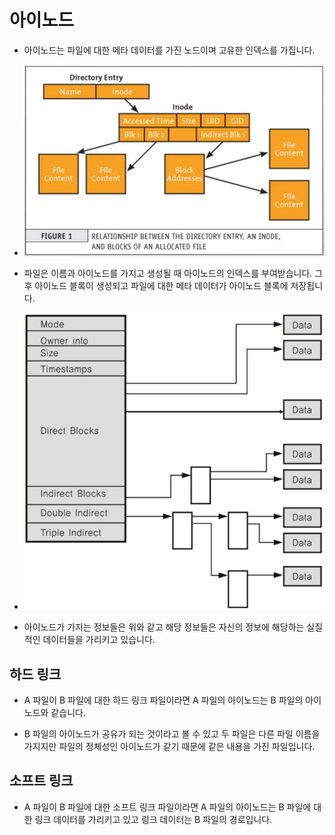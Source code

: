 # 아이노드

- 아이노드는 파일에 대한 메타 데이터를 가진 노드이며 고유한 인덱스를 가집니다.

- ![image](../img/inode.JPG)

- 파일은 이름과 아이노드를 가지고 생성될 때 아이노드의 인덱스를 부여받습니다. 그 후 아이노드 블록이 생성되고 파일에 대한 메타 데이터가 아이노드 블록에 저장됩니다.

- ![image](../img/inode2.JPG)

- 아이노드가 가지는 정보들은 위와 같고 해당 정보들은 자신의 정보에 해당하는 실질적인 데이터들을 가리키고 있습니다.

## 하드 링크

- A 파일이 B 파일에 대한 하드 링크 파일이라면 A 파일의 아이노드는 B 파일의 아이노드와 같습니다.

- B 파일의 아이노드가 공유가 되는 것이라고 볼 수 있고 두 파일은 다른 파일 이름을 가지지만 파일의 정체성인 아이노드가 같기 때문에 같은 내용을 가진 파일입니다.

## 소프트 링크

- A 파일이 B 파일에 대한 소프트 링크 파일이라면 A 파일의 아이노드는 B 파일에 대한 링크 데이터를 가리키고 있고 링크 데이터는 B 파일의 경로입니다.


